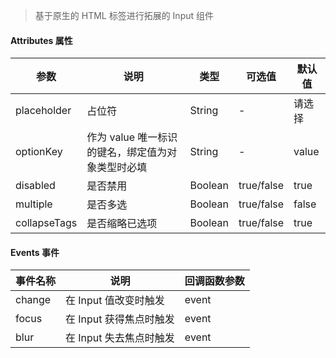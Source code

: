 > 基于原生的 HTML 标签进行拓展的 Input 组件

#### Attributes 属性

参数 | 说明 | 类型 | 可选值 | 默认值
--- | --- | --- | --- | ---
placeholder | 占位符 | String | - | 请选择
optionKey | 作为 value 唯一标识的键名，绑定值为对象类型时必填 | String | - | value
disabled | 是否禁用 | Boolean | true/false | true
multiple | 是否多选 | Boolean | true/false | false
collapseTags | 是否缩略已选项 | Boolean | true/false | true

#### Events 事件

事件名称 | 说明 | 回调函数参数
--- | --- | --- | 
change | 在 Input 值改变时触发 | event
focus | 在 Input 获得焦点时触发 | event
blur | 在 Input 失去焦点时触发 | event